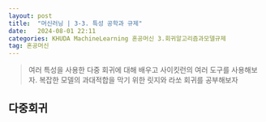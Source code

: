```yaml
---
layout: post
title:  "머신러닝 | 3-3. 특성 공학과 규제"
date:   2024-08-01 22:11
categories: KHUDA MachineLearning 혼공머신 3.회귀알고리즘과모델규제
tag: 혼공머신
---
```

> 여러 특성을 사용한 다중 회귀에 대해 배우고 사이킷런의 여러 도구를 사용해보자. 복잡한 모델의 과대적합을 막기 위한 릿지와 라쏘 회귀를 공부해보자

## 다중회귀
